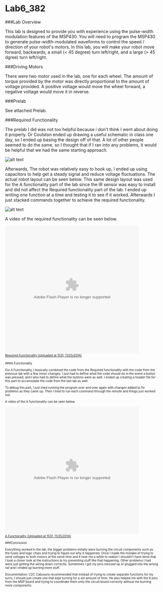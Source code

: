 Lab6_382
========

###Lab Overview

This lab is designed to provide you with experience using the pulse-width modulation features of the MSP430. You will need to program the MSP430 to generate pulse-width-modulated waveforms to control the speed / direction of your robot's motors. In this lab, you will make your robot move forward, backwards, a small (< 45 degree) turn left/right, and a large (> 45 dgree) turn left/right.

###Driving Motors

There were two motor used in the lab, one for each wheel. The amount of torque provided by the motor was directly proportional to the amount of voltage provided. A positive voltage would move the wheel forward, a negative voltage would move it in reverse.

###Prelab

See attached Prelab. 

###Required Functionality

The prelab I did was not too helpful because i don't think I went about doing it properly. Dr Coulston ended up drawing a useful schematic in class one day, so I ended up basing the design off of that. A lot of other people seemed to do the same, so I thought that if I ran into any problems, it would be helpful that we had the same starting approach.

![alt text](http://i59.tinypic.com/214nz4g.png)

Afterwards, The robot was relatively easy to hook up, I ended up using capacitors to help get a steady signal and reduce voltage fluctuations. The actual robot layout can be seen below. This same design layout was used for the A functionality part of the lab since the IR sensor was easy to install and did not affect the Required functionality part of the lab. I ended up writing one function at a time and testing it to see if it worked. Afterwards I just stacked commands together to achieve the required functionality. 

![alt text](http://i58.tinypic.com/105acmr.jpg)

A video of the required functionality can be seen below.

<embed width="440" height="420" type="application/x-shockwave-flash" src="http://v8.tinypic.com/player.swf?file=2mrs74n&s=8"><br><font size="1"><a href="http://tinypic.com/player.php?v=2mrs74n&s=8">Required Functionality (Uploaded at 1531, 11/25/2014)</a>

###A Functionality

For A Functionality, I basically combined the code from the Required functionality with the code from the previous lab with a few minor changes. I just had to define what the code should do in the event a button was pressed, and I also had to define what the buttons were as well. I ended up creating a header file for this part to accomodate the code from the last lab as well. 

To debug this part, I just tried running the program over and over again with changes added to fix problems as they came up. Then I tried to run each command through the remote and things just worked out.

A video of the A functionality can be seen below.

<embed width="440" height="420" type="application/x-shockwave-flash" src="http://v8.tinypic.com/player.swf?file=24wg9le&s=8"><br><font size="1"><a href="http://tinypic.com/player.php?v=24wg9le&s=8">A Functionality (Uploaded at 1531, 11/25/2014)</a>

###Conclusion

Everything worked in the lab, the bigger problems initially were burning the circuit components such as the fuses and logic chips and trying to figure out why it happened. Once I made the mistake of trying to send voltages to both motors at the same time and it took me a while to realize I shouldn't have done that. I took a closer look at the instructions to try preventing stuff like that happening. Other problems I had were just getting the wiring down correctly. Sometimes I got my pins messed up or plugged into the wrong rail and I ended up burning more stuff. 

Documentation:
C2C Cabusora recommended that instead of trying to create separate functions for my turns, I should just create one that kept turning for a set amount of time. He also helped me with the 6 pins from the MSP board and trying to coordinate them onto the circuit board correctly without me burning more components.
